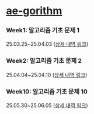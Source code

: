 # [ae-gorithm](https://github.com/ae-gorithm)

### Week1: 알고리즘 기초 문제 1
25.03.25~25.04.03 ([상세 내역 링크](https://github.com/ae-gorithm/jay/tree/main/week1))

### Week2: 알고리즘 기초 문제 2
25.04.04~25.04.10 ([상세 내역 링크](https://github.com/ae-gorithm/jay/tree/main/week2))

### Week10: 알고리즘 기초 문제 10
25.05.30~25.06.05 ([상세 내역 링크](https://github.com/ae-gorithm/jay/tree/main/week10))
